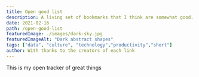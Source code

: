 ```yaml
---
title: Open good list
description: A living set of bookmarks that I think are somewhat good.
date: 2021-02-16
path: /open-good-list
featuredImage: ./images/dark-sky.jpg
featuredImageAlt: "Dark abstract shapes"
tags: ["data", "culture", "technology","productivity","short"]
author: With thanks to the creators of each link
---
```


This is my open tracker of great things 
